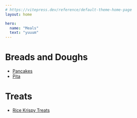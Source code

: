 ```yaml
---
# https://vitepress.dev/reference/default-theme-home-page
layout: home

hero:
  name: "Meals"
  text: "yuuum"
---
```


# Breads and Doughs

- [Pancakes](../meals/pancakes)
- [Pita](../meals/pita)

# Treats

- [Rice Krispy Treats](../meals/rice-krispy-treats/)
